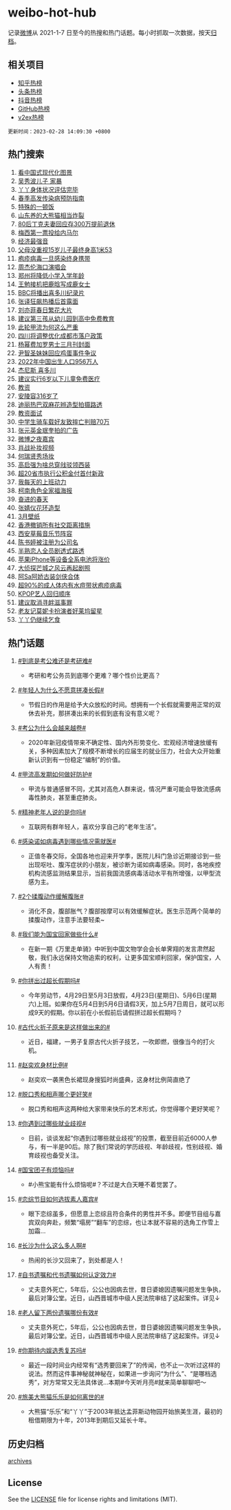 # weibo-hot-hub

记录[微博](https://www.weibo.com)从 2021-1-7 日至今的热搜和热门话题。每小时抓取一次数据，按天[归档](archives)。

## 相关项目

- [知乎热榜](https://github.com/lonnyzhang423/zhihu-hot-hub)
- [头条热榜](https://github.com/lonnyzhang423/toutiao-hot-hub)
- [抖音热榜](https://github.com/lonnyzhang423/douyin-hot-hub)
- [GitHub热榜](https://github.com/lonnyzhang423/github-hot-hub)
- [v2ex热榜](https://github.com/lonnyzhang423/v2ex-hot-hub)


`更新时间：2023-02-28 14:09:30 +0800`

## 热门搜索

1. [看中国式现代化图景](https://m.weibo.cn/search?containerid=100103type%3D1%26t%3D10%26q%3D%23%E7%9C%8B%E4%B8%AD%E5%9B%BD%E5%BC%8F%E7%8E%B0%E4%BB%A3%E5%8C%96%E5%9B%BE%E6%99%AF%23&stream_entry_id=51&isnewpage=1&extparam=seat%3D1%26cate%3D10103%26filter_type%3Drealtimehot%26stream_entry_id%3D51%26dgr%3D0%26c_type%3D51%26pos%3D0%26display_time%3D1677564569%26pre_seqid%3D16775645689900193603306&luicode=10000011&lfid=106003type%253D25%2526t%253D3%2526disable_hot%253D1%2526filter_type%253Drealtimehot)
1. [吴秀波儿子 家暴](https://m.weibo.cn/search?containerid=100103type%3D1%26t%3D10%26q%3D%E5%90%B4%E7%A7%80%E6%B3%A2%E5%84%BF%E5%AD%90+%E5%AE%B6%E6%9A%B4&stream_entry_id=31&isnewpage=1&extparam=seat%3D1%26cate%3D5001%26dgr%3D0%26stream_entry_id%3D31%26lcate%3D5001%26pos%3D0%26filter_type%3Drealtimehot%26q%3D%25E5%2590%25B4%25E7%25A7%2580%25E6%25B3%25A2%25E5%2584%25BF%25E5%25AD%2590%2520%25E5%25AE%25B6%25E6%259A%25B4%26band_rank%3D1%26flag%3D1%26c_type%3D31%26realpos%3D1%26display_time%3D1677564569%26pre_seqid%3D16775645689900193603306&luicode=10000011&lfid=106003type%253D25%2526t%253D3%2526disable_hot%253D1%2526filter_type%253Drealtimehot)
1. [丫丫身体状况评估完毕](https://m.weibo.cn/search?containerid=100103type%3D1%26t%3D10%26q%3D%23%E4%B8%AB%E4%B8%AB%E8%BA%AB%E4%BD%93%E7%8A%B6%E5%86%B5%E8%AF%84%E4%BC%B0%E5%AE%8C%E6%AF%95%23&stream_entry_id=31&isnewpage=1&extparam=seat%3D1%26cate%3D5001%26dgr%3D0%26stream_entry_id%3D31%26lcate%3D5001%26pos%3D1%26filter_type%3Drealtimehot%26q%3D%2523%25E4%25B8%25AB%25E4%25B8%25AB%25E8%25BA%25AB%25E4%25BD%2593%25E7%258A%25B6%25E5%2586%25B5%25E8%25AF%2584%25E4%25BC%25B0%25E5%25AE%258C%25E6%25AF%2595%2523%26band_rank%3D2%26flag%3D0%26c_type%3D31%26realpos%3D2%26display_time%3D1677564569%26pre_seqid%3D16775645689900193603306&luicode=10000011&lfid=106003type%253D25%2526t%253D3%2526disable_hot%253D1%2526filter_type%253Drealtimehot)
1. [春季高发传染病预防指南](https://m.weibo.cn/search?containerid=100103type%3D1%26t%3D10%26q%3D%23%E6%98%A5%E5%AD%A3%E9%AB%98%E5%8F%91%E4%BC%A0%E6%9F%93%E7%97%85%E9%A2%84%E9%98%B2%E6%8C%87%E5%8D%97%23&stream_entry_id=31&isnewpage=1&extparam=seat%3D1%26cate%3D5001%26dgr%3D0%26stream_entry_id%3D31%26lcate%3D5001%26pos%3D2%26filter_type%3Drealtimehot%26q%3D%2523%25E6%2598%25A5%25E5%25AD%25A3%25E9%25AB%2598%25E5%258F%2591%25E4%25BC%25A0%25E6%259F%2593%25E7%2597%2585%25E9%25A2%2584%25E9%2598%25B2%25E6%258C%2587%25E5%258D%2597%2523%26band_rank%3D3%26flag%3D1%26c_type%3D31%26realpos%3D3%26display_time%3D1677564569%26pre_seqid%3D16775645689900193603306&luicode=10000011&lfid=106003type%253D25%2526t%253D3%2526disable_hot%253D1%2526filter_type%253Drealtimehot)
1. [特殊的一顿饭](https://m.weibo.cn/search?containerid=100103type%3D1%26t%3D10%26q%3D%23%E7%89%B9%E6%AE%8A%E7%9A%84%E4%B8%80%E9%A1%BF%E9%A5%AD%23&stream_entry_id=31&isnewpage=1&extparam=seat%3D1%26dgr%3D0%26cate%3D5001%26topic_ad%3D6%26stream_entry_id%3D31%26lcate%3D5001%26pos%3D3%26filter_type%3Drealtimehot%26adid%3D180997%26q%3D%2523%25E7%2589%25B9%25E6%25AE%258A%25E7%259A%2584%25E4%25B8%2580%25E9%25A1%25BF%25E9%25A5%25AD%2523%26band_rank%3D4%26c_type%3D31%26display_time%3D1677564569%26pre_seqid%3D16775645689900193603306&luicode=10000011&lfid=106003type%253D25%2526t%253D3%2526disable_hot%253D1%2526filter_type%253Drealtimehot)
1. [山东养的大熊猫相当炸裂](https://m.weibo.cn/search?containerid=100103type%3D1%26t%3D10%26q%3D%23%E5%B1%B1%E4%B8%9C%E5%85%BB%E7%9A%84%E5%A4%A7%E7%86%8A%E7%8C%AB%E7%9B%B8%E5%BD%93%E7%82%B8%E8%A3%82%23&stream_entry_id=31&isnewpage=1&extparam=seat%3D1%26cate%3D5001%26dgr%3D0%26stream_entry_id%3D31%26lcate%3D5001%26pos%3D4%26filter_type%3Drealtimehot%26q%3D%2523%25E5%25B1%25B1%25E4%25B8%259C%25E5%2585%25BB%25E7%259A%2584%25E5%25A4%25A7%25E7%2586%258A%25E7%258C%25AB%25E7%259B%25B8%25E5%25BD%2593%25E7%2582%25B8%25E8%25A3%2582%2523%26band_rank%3D4%26flag%3D1%26c_type%3D31%26realpos%3D4%26display_time%3D1677564569%26pre_seqid%3D16775645689900193603306&luicode=10000011&lfid=106003type%253D25%2526t%253D3%2526disable_hot%253D1%2526filter_type%253Drealtimehot)
1. [80后丁克夫妻回应存300万提前退休](https://m.weibo.cn/search?containerid=100103type%3D1%26t%3D10%26q%3D%2380%E5%90%8E%E4%B8%81%E5%85%8B%E5%A4%AB%E5%A6%BB%E5%9B%9E%E5%BA%94%E5%AD%98300%E4%B8%87%E6%8F%90%E5%89%8D%E9%80%80%E4%BC%91%23&stream_entry_id=31&isnewpage=1&extparam=seat%3D1%26cate%3D5001%26dgr%3D0%26stream_entry_id%3D31%26lcate%3D5001%26pos%3D5%26filter_type%3Drealtimehot%26q%3D%252380%25E5%2590%258E%25E4%25B8%2581%25E5%2585%258B%25E5%25A4%25AB%25E5%25A6%25BB%25E5%259B%259E%25E5%25BA%2594%25E5%25AD%2598300%25E4%25B8%2587%25E6%258F%2590%25E5%2589%258D%25E9%2580%2580%25E4%25BC%2591%2523%26band_rank%3D5%26flag%3D0%26c_type%3D31%26realpos%3D5%26display_time%3D1677564569%26pre_seqid%3D16775645689900193603306&luicode=10000011&lfid=106003type%253D25%2526t%253D3%2526disable_hot%253D1%2526filter_type%253Drealtimehot)
1. [梅西第一票投给内马尔](https://m.weibo.cn/search?containerid=100103type%3D1%26t%3D10%26q%3D%23%E6%A2%85%E8%A5%BF%E7%AC%AC%E4%B8%80%E7%A5%A8%E6%8A%95%E7%BB%99%E5%86%85%E9%A9%AC%E5%B0%94%23&stream_entry_id=31&isnewpage=1&extparam=seat%3D1%26cate%3D5001%26dgr%3D0%26stream_entry_id%3D31%26lcate%3D5001%26pos%3D6%26filter_type%3Drealtimehot%26q%3D%2523%25E6%25A2%2585%25E8%25A5%25BF%25E7%25AC%25AC%25E4%25B8%2580%25E7%25A5%25A8%25E6%258A%2595%25E7%25BB%2599%25E5%2586%2585%25E9%25A9%25AC%25E5%25B0%2594%2523%26band_rank%3D6%26flag%3D1%26c_type%3D31%26realpos%3D6%26display_time%3D1677564569%26pre_seqid%3D16775645689900193603306&luicode=10000011&lfid=106003type%253D25%2526t%253D3%2526disable_hot%253D1%2526filter_type%253Drealtimehot)
1. [经济最强音](https://m.weibo.cn/search?containerid=100103type%3D1%26t%3D10%26q%3D%23%E7%BB%8F%E6%B5%8E%E6%9C%80%E5%BC%BA%E9%9F%B3%23&stream_entry_id=31&isnewpage=1&extparam=seat%3D1%26cate%3D5001%26dgr%3D0%26stream_entry_id%3D31%26lcate%3D5001%26pos%3D7%26filter_type%3Drealtimehot%26adid%3D181011%26q%3D%2523%25E7%25BB%258F%25E6%25B5%258E%25E6%259C%2580%25E5%25BC%25BA%25E9%259F%25B3%2523%26band_rank%3D7%26c_type%3D31%26display_time%3D1677564569%26pre_seqid%3D16775645689900193603306&luicode=10000011&lfid=106003type%253D25%2526t%253D3%2526disable_hot%253D1%2526filter_type%253Drealtimehot)
1. [父母没重视15岁儿子最终身高1米53](https://m.weibo.cn/search?containerid=100103type%3D1%26t%3D10%26q%3D%23%E7%88%B6%E6%AF%8D%E6%B2%A1%E9%87%8D%E8%A7%8615%E5%B2%81%E5%84%BF%E5%AD%90%E6%9C%80%E7%BB%88%E8%BA%AB%E9%AB%981%E7%B1%B353%23&stream_entry_id=31&isnewpage=1&extparam=seat%3D1%26cate%3D5001%26dgr%3D0%26stream_entry_id%3D31%26lcate%3D5001%26pos%3D8%26filter_type%3Drealtimehot%26q%3D%2523%25E7%2588%25B6%25E6%25AF%258D%25E6%25B2%25A1%25E9%2587%258D%25E8%25A7%258615%25E5%25B2%2581%25E5%2584%25BF%25E5%25AD%2590%25E6%259C%2580%25E7%25BB%2588%25E8%25BA%25AB%25E9%25AB%25981%25E7%25B1%25B353%2523%26band_rank%3D7%26flag%3D2%26c_type%3D31%26realpos%3D7%26display_time%3D1677564569%26pre_seqid%3D16775645689900193603306&luicode=10000011&lfid=106003type%253D25%2526t%253D3%2526disable_hot%253D1%2526filter_type%253Drealtimehot)
1. [疱疹病毒一旦感染终身携带](https://m.weibo.cn/search?containerid=100103type%3D1%26t%3D10%26q%3D%23%E7%96%B1%E7%96%B9%E7%97%85%E6%AF%92%E4%B8%80%E6%97%A6%E6%84%9F%E6%9F%93%E7%BB%88%E8%BA%AB%E6%90%BA%E5%B8%A6%23&stream_entry_id=31&isnewpage=1&extparam=seat%3D1%26cate%3D5001%26dgr%3D0%26stream_entry_id%3D31%26lcate%3D5001%26pos%3D9%26filter_type%3Drealtimehot%26q%3D%2523%25E7%2596%25B1%25E7%2596%25B9%25E7%2597%2585%25E6%25AF%2592%25E4%25B8%2580%25E6%2597%25A6%25E6%2584%259F%25E6%259F%2593%25E7%25BB%2588%25E8%25BA%25AB%25E6%2590%25BA%25E5%25B8%25A6%2523%26band_rank%3D8%26flag%3D0%26c_type%3D31%26realpos%3D8%26display_time%3D1677564569%26pre_seqid%3D16775645689900193603306&luicode=10000011&lfid=106003type%253D25%2526t%253D3%2526disable_hot%253D1%2526filter_type%253Drealtimehot)
1. [周杰伦海口演唱会](https://m.weibo.cn/search?containerid=100103type%3D1%26t%3D10%26q%3D%23%E5%91%A8%E6%9D%B0%E4%BC%A6%E6%B5%B7%E5%8F%A3%E6%BC%94%E5%94%B1%E4%BC%9A%23&stream_entry_id=31&isnewpage=1&extparam=seat%3D1%26cate%3D5001%26dgr%3D0%26stream_entry_id%3D31%26lcate%3D5001%26pos%3D10%26filter_type%3Drealtimehot%26q%3D%2523%25E5%2591%25A8%25E6%259D%25B0%25E4%25BC%25A6%25E6%25B5%25B7%25E5%258F%25A3%25E6%25BC%2594%25E5%2594%25B1%25E4%25BC%259A%2523%26band_rank%3D9%26flag%3D0%26c_type%3D31%26realpos%3D9%26display_time%3D1677564569%26pre_seqid%3D16775645689900193603306&luicode=10000011&lfid=106003type%253D25%2526t%253D3%2526disable_hot%253D1%2526filter_type%253Drealtimehot)
1. [郑州将降低小学入学年龄](https://m.weibo.cn/search?containerid=100103type%3D1%26t%3D10%26q%3D%23%E9%83%91%E5%B7%9E%E5%B0%86%E9%99%8D%E4%BD%8E%E5%B0%8F%E5%AD%A6%E5%85%A5%E5%AD%A6%E5%B9%B4%E9%BE%84%23&stream_entry_id=31&isnewpage=1&extparam=seat%3D1%26cate%3D5001%26dgr%3D0%26stream_entry_id%3D31%26lcate%3D5001%26pos%3D11%26filter_type%3Drealtimehot%26q%3D%2523%25E9%2583%2591%25E5%25B7%259E%25E5%25B0%2586%25E9%2599%258D%25E4%25BD%258E%25E5%25B0%258F%25E5%25AD%25A6%25E5%2585%25A5%25E5%25AD%25A6%25E5%25B9%25B4%25E9%25BE%2584%2523%26band_rank%3D10%26flag%3D0%26c_type%3D31%26realpos%3D10%26display_time%3D1677564569%26pre_seqid%3D16775645689900193603306&luicode=10000011&lfid=106003type%253D25%2526t%253D3%2526disable_hot%253D1%2526filter_type%253Drealtimehot)
1. [王勉接机把鹿晗写成鹿女士](https://m.weibo.cn/search?containerid=100103type%3D1%26t%3D10%26q%3D%23%E7%8E%8B%E5%8B%89%E6%8E%A5%E6%9C%BA%E6%8A%8A%E9%B9%BF%E6%99%97%E5%86%99%E6%88%90%E9%B9%BF%E5%A5%B3%E5%A3%AB%23&stream_entry_id=31&isnewpage=1&extparam=seat%3D1%26cate%3D5001%26dgr%3D0%26stream_entry_id%3D31%26lcate%3D5001%26pos%3D12%26filter_type%3Drealtimehot%26q%3D%2523%25E7%258E%258B%25E5%258B%2589%25E6%258E%25A5%25E6%259C%25BA%25E6%258A%258A%25E9%25B9%25BF%25E6%2599%2597%25E5%2586%2599%25E6%2588%2590%25E9%25B9%25BF%25E5%25A5%25B3%25E5%25A3%25AB%2523%26band_rank%3D11%26flag%3D2%26c_type%3D31%26realpos%3D11%26display_time%3D1677564569%26pre_seqid%3D16775645689900193603306&luicode=10000011&lfid=106003type%253D25%2526t%253D3%2526disable_hot%253D1%2526filter_type%253Drealtimehot)
1. [BBC将播出喜多川纪录片](https://m.weibo.cn/search?containerid=100103type%3D1%26t%3D10%26q%3D%23BBC%E5%B0%86%E6%92%AD%E5%87%BA%E5%96%9C%E5%A4%9A%E5%B7%9D%E7%BA%AA%E5%BD%95%E7%89%87%23&stream_entry_id=31&isnewpage=1&extparam=seat%3D1%26cate%3D5001%26dgr%3D0%26stream_entry_id%3D31%26lcate%3D5001%26pos%3D13%26filter_type%3Drealtimehot%26q%3D%2523BBC%25E5%25B0%2586%25E6%2592%25AD%25E5%2587%25BA%25E5%2596%259C%25E5%25A4%259A%25E5%25B7%259D%25E7%25BA%25AA%25E5%25BD%2595%25E7%2589%2587%2523%26band_rank%3D12%26flag%3D0%26c_type%3D31%26realpos%3D12%26display_time%3D1677564569%26pre_seqid%3D16775645689900193603306&luicode=10000011&lfid=106003type%253D25%2526t%253D3%2526disable_hot%253D1%2526filter_type%253Drealtimehot)
1. [张译狂飙热播后首露面](https://m.weibo.cn/search?containerid=100103type%3D1%26t%3D10%26q%3D%23%E5%BC%A0%E8%AF%91%E7%8B%82%E9%A3%99%E7%83%AD%E6%92%AD%E5%90%8E%E9%A6%96%E9%9C%B2%E9%9D%A2%23&stream_entry_id=31&isnewpage=1&extparam=seat%3D1%26cate%3D5001%26dgr%3D0%26stream_entry_id%3D31%26lcate%3D5001%26pos%3D14%26filter_type%3Drealtimehot%26q%3D%2523%25E5%25BC%25A0%25E8%25AF%2591%25E7%258B%2582%25E9%25A3%2599%25E7%2583%25AD%25E6%2592%25AD%25E5%2590%258E%25E9%25A6%2596%25E9%259C%25B2%25E9%259D%25A2%2523%26band_rank%3D13%26flag%3D2%26c_type%3D31%26realpos%3D13%26display_time%3D1677564569%26pre_seqid%3D16775645689900193603306&luicode=10000011&lfid=106003type%253D25%2526t%253D3%2526disable_hot%253D1%2526filter_type%253Drealtimehot)
1. [刘亦菲春日繁花大片](https://m.weibo.cn/search?containerid=100103type%3D1%26t%3D10%26q%3D%23%E5%88%98%E4%BA%A6%E8%8F%B2%E6%98%A5%E6%97%A5%E7%B9%81%E8%8A%B1%E5%A4%A7%E7%89%87%23&stream_entry_id=31&isnewpage=1&extparam=seat%3D1%26cate%3D5001%26dgr%3D0%26stream_entry_id%3D31%26lcate%3D5001%26pos%3D15%26filter_type%3Drealtimehot%26q%3D%2523%25E5%2588%2598%25E4%25BA%25A6%25E8%258F%25B2%25E6%2598%25A5%25E6%2597%25A5%25E7%25B9%2581%25E8%258A%25B1%25E5%25A4%25A7%25E7%2589%2587%2523%26band_rank%3D14%26flag%3D1%26c_type%3D31%26realpos%3D14%26display_time%3D1677564569%26pre_seqid%3D16775645689900193603306&luicode=10000011&lfid=106003type%253D25%2526t%253D3%2526disable_hot%253D1%2526filter_type%253Drealtimehot)
1. [建议第三孩从幼儿园到高中免费教育](https://m.weibo.cn/search?containerid=100103type%3D1%26t%3D10%26q%3D%23%E5%BB%BA%E8%AE%AE%E7%AC%AC%E4%B8%89%E5%AD%A9%E4%BB%8E%E5%B9%BC%E5%84%BF%E5%9B%AD%E5%88%B0%E9%AB%98%E4%B8%AD%E5%85%8D%E8%B4%B9%E6%95%99%E8%82%B2%23&stream_entry_id=31&isnewpage=1&extparam=seat%3D1%26cate%3D5001%26dgr%3D0%26stream_entry_id%3D31%26lcate%3D5001%26pos%3D16%26filter_type%3Drealtimehot%26q%3D%2523%25E5%25BB%25BA%25E8%25AE%25AE%25E7%25AC%25AC%25E4%25B8%2589%25E5%25AD%25A9%25E4%25BB%258E%25E5%25B9%25BC%25E5%2584%25BF%25E5%259B%25AD%25E5%2588%25B0%25E9%25AB%2598%25E4%25B8%25AD%25E5%2585%258D%25E8%25B4%25B9%25E6%2595%2599%25E8%2582%25B2%2523%26band_rank%3D15%26flag%3D0%26c_type%3D31%26realpos%3D15%26display_time%3D1677564569%26pre_seqid%3D16775645689900193603306&luicode=10000011&lfid=106003type%253D25%2526t%253D3%2526disable_hot%253D1%2526filter_type%253Drealtimehot)
1. [此轮甲流为何这么严重](https://m.weibo.cn/search?containerid=100103type%3D1%26t%3D10%26q%3D%23%E6%AD%A4%E8%BD%AE%E7%94%B2%E6%B5%81%E4%B8%BA%E4%BD%95%E8%BF%99%E4%B9%88%E4%B8%A5%E9%87%8D%23&stream_entry_id=31&isnewpage=1&extparam=seat%3D1%26cate%3D5001%26dgr%3D0%26stream_entry_id%3D31%26lcate%3D5001%26pos%3D17%26filter_type%3Drealtimehot%26q%3D%2523%25E6%25AD%25A4%25E8%25BD%25AE%25E7%2594%25B2%25E6%25B5%2581%25E4%25B8%25BA%25E4%25BD%2595%25E8%25BF%2599%25E4%25B9%2588%25E4%25B8%25A5%25E9%2587%258D%2523%26band_rank%3D16%26flag%3D0%26c_type%3D31%26realpos%3D16%26display_time%3D1677564569%26pre_seqid%3D16775645689900193603306&luicode=10000011&lfid=106003type%253D25%2526t%253D3%2526disable_hot%253D1%2526filter_type%253Drealtimehot)
1. [四川将调整优化成都市落户政策](https://m.weibo.cn/search?containerid=100103type%3D1%26t%3D10%26q%3D%23%E5%9B%9B%E5%B7%9D%E5%B0%86%E8%B0%83%E6%95%B4%E4%BC%98%E5%8C%96%E6%88%90%E9%83%BD%E5%B8%82%E8%90%BD%E6%88%B7%E6%94%BF%E7%AD%96%23&stream_entry_id=31&isnewpage=1&extparam=seat%3D1%26cate%3D5001%26dgr%3D0%26stream_entry_id%3D31%26lcate%3D5001%26pos%3D18%26filter_type%3Drealtimehot%26q%3D%2523%25E5%259B%259B%25E5%25B7%259D%25E5%25B0%2586%25E8%25B0%2583%25E6%2595%25B4%25E4%25BC%2598%25E5%258C%2596%25E6%2588%2590%25E9%2583%25BD%25E5%25B8%2582%25E8%2590%25BD%25E6%2588%25B7%25E6%2594%25BF%25E7%25AD%2596%2523%26band_rank%3D17%26flag%3D1%26c_type%3D31%26realpos%3D17%26display_time%3D1677564569%26pre_seqid%3D16775645689900193603306&luicode=10000011&lfid=106003type%253D25%2526t%253D3%2526disable_hot%253D1%2526filter_type%253Drealtimehot)
1. [杨幂费加罗男士三月刊封面](https://m.weibo.cn/search?containerid=100103type%3D1%26t%3D10%26q%3D%23%E6%9D%A8%E5%B9%82%E8%B4%B9%E5%8A%A0%E7%BD%97%E7%94%B7%E5%A3%AB%E4%B8%89%E6%9C%88%E5%88%8A%E5%B0%81%E9%9D%A2%23&stream_entry_id=31&isnewpage=1&extparam=seat%3D1%26cate%3D5001%26dgr%3D0%26stream_entry_id%3D31%26lcate%3D5001%26pos%3D19%26filter_type%3Drealtimehot%26q%3D%2523%25E6%259D%25A8%25E5%25B9%2582%25E8%25B4%25B9%25E5%258A%25A0%25E7%25BD%2597%25E7%2594%25B7%25E5%25A3%25AB%25E4%25B8%2589%25E6%259C%2588%25E5%2588%258A%25E5%25B0%2581%25E9%259D%25A2%2523%26band_rank%3D18%26flag%3D1%26c_type%3D31%26realpos%3D18%26display_time%3D1677564569%26pre_seqid%3D16775645689900193603306&luicode=10000011&lfid=106003type%253D25%2526t%253D3%2526disable_hot%253D1%2526filter_type%253Drealtimehot)
1. [尹智圣妹妹回应鸡蛋事件争议](https://m.weibo.cn/search?containerid=100103type%3D1%26t%3D10%26q%3D%23%E5%B0%B9%E6%99%BA%E5%9C%A3%E5%A6%B9%E5%A6%B9%E5%9B%9E%E5%BA%94%E9%B8%A1%E8%9B%8B%E4%BA%8B%E4%BB%B6%E4%BA%89%E8%AE%AE%23&stream_entry_id=31&isnewpage=1&extparam=seat%3D1%26cate%3D5001%26dgr%3D0%26stream_entry_id%3D31%26lcate%3D5001%26pos%3D20%26filter_type%3Drealtimehot%26q%3D%2523%25E5%25B0%25B9%25E6%2599%25BA%25E5%259C%25A3%25E5%25A6%25B9%25E5%25A6%25B9%25E5%259B%259E%25E5%25BA%2594%25E9%25B8%25A1%25E8%259B%258B%25E4%25BA%258B%25E4%25BB%25B6%25E4%25BA%2589%25E8%25AE%25AE%2523%26band_rank%3D19%26flag%3D0%26c_type%3D31%26realpos%3D19%26display_time%3D1677564569%26pre_seqid%3D16775645689900193603306&luicode=10000011&lfid=106003type%253D25%2526t%253D3%2526disable_hot%253D1%2526filter_type%253Drealtimehot)
1. [2022年中国出生人口956万人](https://m.weibo.cn/search?containerid=100103type%3D1%26t%3D10%26q%3D%232022%E5%B9%B4%E4%B8%AD%E5%9B%BD%E5%87%BA%E7%94%9F%E4%BA%BA%E5%8F%A3956%E4%B8%87%E4%BA%BA%23&stream_entry_id=31&isnewpage=1&extparam=seat%3D1%26cate%3D5001%26dgr%3D0%26stream_entry_id%3D31%26lcate%3D5001%26pos%3D21%26filter_type%3Drealtimehot%26q%3D%25232022%25E5%25B9%25B4%25E4%25B8%25AD%25E5%259B%25BD%25E5%2587%25BA%25E7%2594%259F%25E4%25BA%25BA%25E5%258F%25A3956%25E4%25B8%2587%25E4%25BA%25BA%2523%26band_rank%3D20%26flag%3D0%26c_type%3D31%26realpos%3D20%26display_time%3D1677564569%26pre_seqid%3D16775645689900193603306&luicode=10000011&lfid=106003type%253D25%2526t%253D3%2526disable_hot%253D1%2526filter_type%253Drealtimehot)
1. [杰尼斯 喜多川](https://m.weibo.cn/search?containerid=100103type%3D1%26t%3D10%26q%3D%E6%9D%B0%E5%B0%BC%E6%96%AF+%E5%96%9C%E5%A4%9A%E5%B7%9D&stream_entry_id=31&isnewpage=1&extparam=seat%3D1%26cate%3D5001%26dgr%3D0%26stream_entry_id%3D31%26lcate%3D5001%26pos%3D22%26filter_type%3Drealtimehot%26q%3D%25E6%259D%25B0%25E5%25B0%25BC%25E6%2596%25AF%2520%25E5%2596%259C%25E5%25A4%259A%25E5%25B7%259D%26band_rank%3D21%26flag%3D0%26c_type%3D31%26realpos%3D21%26display_time%3D1677564569%26pre_seqid%3D16775645689900193603306&luicode=10000011&lfid=106003type%253D25%2526t%253D3%2526disable_hot%253D1%2526filter_type%253Drealtimehot)
1. [建议实行6岁以下儿童免费医疗](https://m.weibo.cn/search?containerid=100103type%3D1%26t%3D10%26q%3D%23%E5%BB%BA%E8%AE%AE%E5%AE%9E%E8%A1%8C6%E5%B2%81%E4%BB%A5%E4%B8%8B%E5%84%BF%E7%AB%A5%E5%85%8D%E8%B4%B9%E5%8C%BB%E7%96%97%23&stream_entry_id=31&isnewpage=1&extparam=seat%3D1%26cate%3D5001%26dgr%3D0%26stream_entry_id%3D31%26lcate%3D5001%26pos%3D23%26filter_type%3Drealtimehot%26q%3D%2523%25E5%25BB%25BA%25E8%25AE%25AE%25E5%25AE%259E%25E8%25A1%258C6%25E5%25B2%2581%25E4%25BB%25A5%25E4%25B8%258B%25E5%2584%25BF%25E7%25AB%25A5%25E5%2585%258D%25E8%25B4%25B9%25E5%258C%25BB%25E7%2596%2597%2523%26band_rank%3D22%26flag%3D0%26c_type%3D31%26realpos%3D22%26display_time%3D1677564569%26pre_seqid%3D16775645689900193603306&luicode=10000011&lfid=106003type%253D25%2526t%253D3%2526disable_hot%253D1%2526filter_type%253Drealtimehot)
1. [教资](https://m.weibo.cn/search?containerid=100103type%3D1%26t%3D10%26q%3D%23%E6%95%99%E8%B5%84%23&stream_entry_id=31&isnewpage=1&extparam=seat%3D1%26cate%3D5001%26dgr%3D0%26stream_entry_id%3D31%26lcate%3D5001%26pos%3D24%26filter_type%3Drealtimehot%26q%3D%2523%25E6%2595%2599%25E8%25B5%2584%2523%26band_rank%3D23%26flag%3D0%26c_type%3D31%26realpos%3D23%26display_time%3D1677564569%26pre_seqid%3D16775645689900193603306&luicode=10000011&lfid=106003type%253D25%2526t%253D3%2526disable_hot%253D1%2526filter_type%253Drealtimehot)
1. [安陵容316岁了](https://m.weibo.cn/search?containerid=100103type%3D1%26t%3D10%26q%3D%23%E5%AE%89%E9%99%B5%E5%AE%B9316%E5%B2%81%E4%BA%86%23&stream_entry_id=31&isnewpage=1&extparam=seat%3D1%26cate%3D5001%26dgr%3D0%26stream_entry_id%3D31%26lcate%3D5001%26pos%3D25%26filter_type%3Drealtimehot%26q%3D%2523%25E5%25AE%2589%25E9%2599%25B5%25E5%25AE%25B9316%25E5%25B2%2581%25E4%25BA%2586%2523%26band_rank%3D24%26flag%3D0%26c_type%3D31%26realpos%3D24%26display_time%3D1677564569%26pre_seqid%3D16775645689900193603306&luicode=10000011&lfid=106003type%253D25%2526t%253D3%2526disable_hot%253D1%2526filter_type%253Drealtimehot)
1. [迪丽热巴双麻花辫造型拍摄路透](https://m.weibo.cn/search?containerid=100103type%3D1%26t%3D10%26q%3D%23%E8%BF%AA%E4%B8%BD%E7%83%AD%E5%B7%B4%E5%8F%8C%E9%BA%BB%E8%8A%B1%E8%BE%AB%E9%80%A0%E5%9E%8B%E6%8B%8D%E6%91%84%E8%B7%AF%E9%80%8F%23&stream_entry_id=31&isnewpage=1&extparam=seat%3D1%26cate%3D5001%26dgr%3D0%26stream_entry_id%3D31%26lcate%3D5001%26pos%3D26%26filter_type%3Drealtimehot%26q%3D%2523%25E8%25BF%25AA%25E4%25B8%25BD%25E7%2583%25AD%25E5%25B7%25B4%25E5%258F%258C%25E9%25BA%25BB%25E8%258A%25B1%25E8%25BE%25AB%25E9%2580%25A0%25E5%259E%258B%25E6%258B%258D%25E6%2591%2584%25E8%25B7%25AF%25E9%2580%258F%2523%26band_rank%3D25%26flag%3D0%26c_type%3D31%26realpos%3D25%26display_time%3D1677564569%26pre_seqid%3D16775645689900193603306&luicode=10000011&lfid=106003type%253D25%2526t%253D3%2526disable_hot%253D1%2526filter_type%253Drealtimehot)
1. [教资面试](https://m.weibo.cn/search?containerid=100103type%3D1%26t%3D10%26q%3D%E6%95%99%E8%B5%84%E9%9D%A2%E8%AF%95&stream_entry_id=31&isnewpage=1&extparam=seat%3D1%26cate%3D5001%26dgr%3D0%26stream_entry_id%3D31%26lcate%3D5001%26pos%3D27%26filter_type%3Drealtimehot%26q%3D%25E6%2595%2599%25E8%25B5%2584%25E9%259D%25A2%25E8%25AF%2595%26band_rank%3D26%26flag%3D1%26c_type%3D31%26realpos%3D26%26display_time%3D1677564569%26pre_seqid%3D16775645689900193603306&luicode=10000011&lfid=106003type%253D25%2526t%253D3%2526disable_hot%253D1%2526filter_type%253Drealtimehot)
1. [中学生骑车载好友致摔亡判赔70万](https://m.weibo.cn/search?containerid=100103type%3D1%26t%3D10%26q%3D%23%E4%B8%AD%E5%AD%A6%E7%94%9F%E9%AA%91%E8%BD%A6%E8%BD%BD%E5%A5%BD%E5%8F%8B%E8%87%B4%E6%91%94%E4%BA%A1%E5%88%A4%E8%B5%9470%E4%B8%87%23&stream_entry_id=31&isnewpage=1&extparam=seat%3D1%26cate%3D5001%26dgr%3D0%26stream_entry_id%3D31%26lcate%3D5001%26pos%3D28%26filter_type%3Drealtimehot%26q%3D%2523%25E4%25B8%25AD%25E5%25AD%25A6%25E7%2594%259F%25E9%25AA%2591%25E8%25BD%25A6%25E8%25BD%25BD%25E5%25A5%25BD%25E5%258F%258B%25E8%2587%25B4%25E6%2591%2594%25E4%25BA%25A1%25E5%2588%25A4%25E8%25B5%259470%25E4%25B8%2587%2523%26band_rank%3D27%26flag%3D0%26c_type%3D31%26realpos%3D27%26display_time%3D1677564569%26pre_seqid%3D16775645689900193603306&luicode=10000011&lfid=106003type%253D25%2526t%253D3%2526disable_hot%253D1%2526filter_type%253Drealtimehot)
1. [张元英金珉奎拍的广告](https://m.weibo.cn/search?containerid=100103type%3D1%26t%3D10%26q%3D%23%E5%BC%A0%E5%85%83%E8%8B%B1%E9%87%91%E7%8F%89%E5%A5%8E%E6%8B%8D%E7%9A%84%E5%B9%BF%E5%91%8A%23&stream_entry_id=31&isnewpage=1&extparam=seat%3D1%26cate%3D5001%26dgr%3D0%26stream_entry_id%3D31%26lcate%3D5001%26pos%3D29%26filter_type%3Drealtimehot%26q%3D%2523%25E5%25BC%25A0%25E5%2585%2583%25E8%258B%25B1%25E9%2587%2591%25E7%258F%2589%25E5%25A5%258E%25E6%258B%258D%25E7%259A%2584%25E5%25B9%25BF%25E5%2591%258A%2523%26band_rank%3D28%26flag%3D0%26c_type%3D31%26realpos%3D28%26display_time%3D1677564569%26pre_seqid%3D16775645689900193603306&luicode=10000011&lfid=106003type%253D25%2526t%253D3%2526disable_hot%253D1%2526filter_type%253Drealtimehot)
1. [微博之夜嘉宾](https://m.weibo.cn/search?containerid=100103type%3D1%26t%3D10%26q%3D%23%E5%BE%AE%E5%8D%9A%E4%B9%8B%E5%A4%9C%E5%98%89%E5%AE%BE%23&stream_entry_id=31&isnewpage=1&extparam=seat%3D1%26cate%3D5001%26dgr%3D0%26stream_entry_id%3D31%26lcate%3D5001%26pos%3D30%26filter_type%3Drealtimehot%26q%3D%2523%25E5%25BE%25AE%25E5%258D%259A%25E4%25B9%258B%25E5%25A4%259C%25E5%2598%2589%25E5%25AE%25BE%2523%26band_rank%3D29%26flag%3D0%26c_type%3D31%26realpos%3D29%26display_time%3D1677564569%26pre_seqid%3D16775645689900193603306&luicode=10000011&lfid=106003type%253D25%2526t%253D3%2526disable_hot%253D1%2526filter_type%253Drealtimehot)
1. [肖战补妆视频](https://m.weibo.cn/search?containerid=100103type%3D1%26t%3D10%26q%3D%23%E8%82%96%E6%88%98%E8%A1%A5%E5%A6%86%E8%A7%86%E9%A2%91%23&stream_entry_id=31&isnewpage=1&extparam=seat%3D1%26cate%3D5001%26dgr%3D0%26stream_entry_id%3D31%26lcate%3D5001%26pos%3D31%26filter_type%3Drealtimehot%26q%3D%2523%25E8%2582%2596%25E6%2588%2598%25E8%25A1%25A5%25E5%25A6%2586%25E8%25A7%2586%25E9%25A2%2591%2523%26band_rank%3D30%26flag%3D0%26c_type%3D31%26realpos%3D30%26display_time%3D1677564569%26pre_seqid%3D16775645689900193603306&luicode=10000011&lfid=106003type%253D25%2526t%253D3%2526disable_hot%253D1%2526filter_type%253Drealtimehot)
1. [何瑞贤秀场妆](https://m.weibo.cn/search?containerid=100103type%3D1%26t%3D10%26q%3D%E4%BD%95%E7%91%9E%E8%B4%A4%E7%A7%80%E5%9C%BA%E5%A6%86&stream_entry_id=31&isnewpage=1&extparam=seat%3D1%26cate%3D5001%26dgr%3D0%26stream_entry_id%3D31%26lcate%3D5001%26pos%3D32%26filter_type%3Drealtimehot%26q%3D%25E4%25BD%2595%25E7%2591%259E%25E8%25B4%25A4%25E7%25A7%2580%25E5%259C%25BA%25E5%25A6%2586%26band_rank%3D31%26flag%3D1%26c_type%3D31%26realpos%3D31%26display_time%3D1677564569%26pre_seqid%3D16775645689900193603306&luicode=10000011&lfid=106003type%253D25%2526t%253D3%2526disable_hot%253D1%2526filter_type%253Drealtimehot)
1. [高启强为啥总穿戗驳领西装](https://m.weibo.cn/search?containerid=100103type%3D1%26t%3D10%26q%3D%23%E9%AB%98%E5%90%AF%E5%BC%BA%E4%B8%BA%E5%95%A5%E6%80%BB%E7%A9%BF%E6%88%97%E9%A9%B3%E9%A2%86%E8%A5%BF%E8%A3%85%23&stream_entry_id=31&isnewpage=1&extparam=seat%3D1%26cate%3D5001%26dgr%3D0%26stream_entry_id%3D31%26lcate%3D5001%26pos%3D33%26filter_type%3Drealtimehot%26q%3D%2523%25E9%25AB%2598%25E5%2590%25AF%25E5%25BC%25BA%25E4%25B8%25BA%25E5%2595%25A5%25E6%2580%25BB%25E7%25A9%25BF%25E6%2588%2597%25E9%25A9%25B3%25E9%25A2%2586%25E8%25A5%25BF%25E8%25A3%2585%2523%26band_rank%3D32%26flag%3D0%26c_type%3D31%26realpos%3D32%26display_time%3D1677564569%26pre_seqid%3D16775645689900193603306&luicode=10000011&lfid=106003type%253D25%2526t%253D3%2526disable_hot%253D1%2526filter_type%253Drealtimehot)
1. [超20省市执行公积金付首付新政](https://m.weibo.cn/search?containerid=100103type%3D1%26t%3D10%26q%3D%23%E8%B6%8520%E7%9C%81%E5%B8%82%E6%89%A7%E8%A1%8C%E5%85%AC%E7%A7%AF%E9%87%91%E4%BB%98%E9%A6%96%E4%BB%98%E6%96%B0%E6%94%BF%23&stream_entry_id=31&isnewpage=1&extparam=seat%3D1%26cate%3D5001%26dgr%3D0%26stream_entry_id%3D31%26lcate%3D5001%26pos%3D34%26filter_type%3Drealtimehot%26q%3D%2523%25E8%25B6%258520%25E7%259C%2581%25E5%25B8%2582%25E6%2589%25A7%25E8%25A1%258C%25E5%2585%25AC%25E7%25A7%25AF%25E9%2587%2591%25E4%25BB%2598%25E9%25A6%2596%25E4%25BB%2598%25E6%2596%25B0%25E6%2594%25BF%2523%26band_rank%3D33%26flag%3D0%26c_type%3D31%26realpos%3D33%26display_time%3D1677564569%26pre_seqid%3D16775645689900193603306&luicode=10000011&lfid=106003type%253D25%2526t%253D3%2526disable_hot%253D1%2526filter_type%253Drealtimehot)
1. [我每天的上班动力](https://m.weibo.cn/search?containerid=100103type%3D1%26t%3D10%26q%3D%23%E6%88%91%E6%AF%8F%E5%A4%A9%E7%9A%84%E4%B8%8A%E7%8F%AD%E5%8A%A8%E5%8A%9B%23&stream_entry_id=31&isnewpage=1&extparam=seat%3D1%26cate%3D5001%26dgr%3D0%26stream_entry_id%3D31%26lcate%3D5001%26pos%3D35%26filter_type%3Drealtimehot%26q%3D%2523%25E6%2588%2591%25E6%25AF%258F%25E5%25A4%25A9%25E7%259A%2584%25E4%25B8%258A%25E7%258F%25AD%25E5%258A%25A8%25E5%258A%259B%2523%26band_rank%3D34%26flag%3D1%26c_type%3D31%26realpos%3D34%26display_time%3D1677564569%26pre_seqid%3D16775645689900193603306&luicode=10000011&lfid=106003type%253D25%2526t%253D3%2526disable_hot%253D1%2526filter_type%253Drealtimehot)
1. [柯南角色全家福海报](https://m.weibo.cn/search?containerid=100103type%3D1%26t%3D10%26q%3D%23%E6%9F%AF%E5%8D%97%E8%A7%92%E8%89%B2%E5%85%A8%E5%AE%B6%E7%A6%8F%E6%B5%B7%E6%8A%A5%23&stream_entry_id=31&isnewpage=1&extparam=seat%3D1%26cate%3D5001%26dgr%3D0%26stream_entry_id%3D31%26lcate%3D5001%26pos%3D36%26filter_type%3Drealtimehot%26q%3D%2523%25E6%259F%25AF%25E5%258D%2597%25E8%25A7%2592%25E8%2589%25B2%25E5%2585%25A8%25E5%25AE%25B6%25E7%25A6%258F%25E6%25B5%25B7%25E6%258A%25A5%2523%26band_rank%3D35%26flag%3D1%26c_type%3D31%26realpos%3D35%26display_time%3D1677564569%26pre_seqid%3D16775645689900193603306&luicode=10000011&lfid=106003type%253D25%2526t%253D3%2526disable_hot%253D1%2526filter_type%253Drealtimehot)
1. [奋进的春天](https://m.weibo.cn/search?containerid=100103type%3D1%26t%3D10%26q%3D%23%E5%A5%8B%E8%BF%9B%E7%9A%84%E6%98%A5%E5%A4%A9%23&stream_entry_id=31&isnewpage=1&extparam=seat%3D1%26cate%3D5001%26dgr%3D0%26stream_entry_id%3D31%26lcate%3D5001%26pos%3D37%26filter_type%3Drealtimehot%26q%3D%2523%25E5%25A5%258B%25E8%25BF%259B%25E7%259A%2584%25E6%2598%25A5%25E5%25A4%25A9%2523%26band_rank%3D36%26flag%3D0%26c_type%3D31%26realpos%3D36%26display_time%3D1677564569%26pre_seqid%3D16775645689900193603306&luicode=10000011&lfid=106003type%253D25%2526t%253D3%2526disable_hot%253D1%2526filter_type%253Drealtimehot)
1. [张婧仪花环造型](https://m.weibo.cn/search?containerid=100103type%3D1%26t%3D10%26q%3D%23%E5%BC%A0%E5%A9%A7%E4%BB%AA%E8%8A%B1%E7%8E%AF%E9%80%A0%E5%9E%8B%23&stream_entry_id=31&isnewpage=1&extparam=seat%3D1%26cate%3D5001%26dgr%3D0%26stream_entry_id%3D31%26lcate%3D5001%26pos%3D38%26filter_type%3Drealtimehot%26q%3D%2523%25E5%25BC%25A0%25E5%25A9%25A7%25E4%25BB%25AA%25E8%258A%25B1%25E7%258E%25AF%25E9%2580%25A0%25E5%259E%258B%2523%26band_rank%3D37%26flag%3D1%26c_type%3D31%26realpos%3D37%26display_time%3D1677564569%26pre_seqid%3D16775645689900193603306&luicode=10000011&lfid=106003type%253D25%2526t%253D3%2526disable_hot%253D1%2526filter_type%253Drealtimehot)
1. [3月壁纸](https://m.weibo.cn/search?containerid=100103type%3D1%26t%3D10%26q%3D%233%E6%9C%88%E5%A3%81%E7%BA%B8%23&stream_entry_id=31&isnewpage=1&extparam=seat%3D1%26cate%3D5001%26dgr%3D0%26stream_entry_id%3D31%26lcate%3D5001%26pos%3D39%26filter_type%3Drealtimehot%26q%3D%25233%25E6%259C%2588%25E5%25A3%2581%25E7%25BA%25B8%2523%26band_rank%3D38%26flag%3D0%26c_type%3D31%26realpos%3D38%26display_time%3D1677564569%26pre_seqid%3D16775645689900193603306&luicode=10000011&lfid=106003type%253D25%2526t%253D3%2526disable_hot%253D1%2526filter_type%253Drealtimehot)
1. [香港撤销所有社交距离措施](https://m.weibo.cn/search?containerid=100103type%3D1%26t%3D10%26q%3D%23%E9%A6%99%E6%B8%AF%E6%92%A4%E9%94%80%E6%89%80%E6%9C%89%E7%A4%BE%E4%BA%A4%E8%B7%9D%E7%A6%BB%E6%8E%AA%E6%96%BD%23&stream_entry_id=31&isnewpage=1&extparam=seat%3D1%26cate%3D5001%26dgr%3D0%26stream_entry_id%3D31%26lcate%3D5001%26pos%3D40%26filter_type%3Drealtimehot%26q%3D%2523%25E9%25A6%2599%25E6%25B8%25AF%25E6%2592%25A4%25E9%2594%2580%25E6%2589%2580%25E6%259C%2589%25E7%25A4%25BE%25E4%25BA%25A4%25E8%25B7%259D%25E7%25A6%25BB%25E6%258E%25AA%25E6%2596%25BD%2523%26band_rank%3D39%26flag%3D0%26c_type%3D31%26realpos%3D39%26display_time%3D1677564569%26pre_seqid%3D16775645689900193603306&luicode=10000011&lfid=106003type%253D25%2526t%253D3%2526disable_hot%253D1%2526filter_type%253Drealtimehot)
1. [西安草莓音乐节阵容](https://m.weibo.cn/search?containerid=100103type%3D1%26t%3D10%26q%3D%23%E8%A5%BF%E5%AE%89%E8%8D%89%E8%8E%93%E9%9F%B3%E4%B9%90%E8%8A%82%E9%98%B5%E5%AE%B9%23&stream_entry_id=31&isnewpage=1&extparam=seat%3D1%26cate%3D5001%26dgr%3D0%26stream_entry_id%3D31%26lcate%3D5001%26pos%3D41%26filter_type%3Drealtimehot%26q%3D%2523%25E8%25A5%25BF%25E5%25AE%2589%25E8%258D%2589%25E8%258E%2593%25E9%259F%25B3%25E4%25B9%2590%25E8%258A%2582%25E9%2598%25B5%25E5%25AE%25B9%2523%26band_rank%3D40%26flag%3D0%26c_type%3D31%26realpos%3D40%26display_time%3D1677564569%26pre_seqid%3D16775645689900193603306&luicode=10000011&lfid=106003type%253D25%2526t%253D3%2526disable_hot%253D1%2526filter_type%253Drealtimehot)
1. [陈书婷被注册为公司名](https://m.weibo.cn/search?containerid=100103type%3D1%26t%3D10%26q%3D%23%E9%99%88%E4%B9%A6%E5%A9%B7%E8%A2%AB%E6%B3%A8%E5%86%8C%E4%B8%BA%E5%85%AC%E5%8F%B8%E5%90%8D%23&stream_entry_id=31&isnewpage=1&extparam=seat%3D1%26cate%3D5001%26dgr%3D0%26stream_entry_id%3D31%26lcate%3D5001%26pos%3D42%26filter_type%3Drealtimehot%26q%3D%2523%25E9%2599%2588%25E4%25B9%25A6%25E5%25A9%25B7%25E8%25A2%25AB%25E6%25B3%25A8%25E5%2586%258C%25E4%25B8%25BA%25E5%2585%25AC%25E5%258F%25B8%25E5%2590%258D%2523%26band_rank%3D41%26flag%3D0%26c_type%3D31%26realpos%3D41%26display_time%3D1677564569%26pre_seqid%3D16775645689900193603306&luicode=10000011&lfid=106003type%253D25%2526t%253D3%2526disable_hot%253D1%2526filter_type%253Drealtimehot)
1. [半熟恋人全员剧透式路透](https://m.weibo.cn/search?containerid=100103type%3D1%26t%3D10%26q%3D%23%E5%8D%8A%E7%86%9F%E6%81%8B%E4%BA%BA%E5%85%A8%E5%91%98%E5%89%A7%E9%80%8F%E5%BC%8F%E8%B7%AF%E9%80%8F%23&stream_entry_id=31&isnewpage=1&extparam=seat%3D1%26cate%3D5001%26dgr%3D0%26stream_entry_id%3D31%26lcate%3D5001%26pos%3D43%26filter_type%3Drealtimehot%26q%3D%2523%25E5%258D%258A%25E7%2586%259F%25E6%2581%258B%25E4%25BA%25BA%25E5%2585%25A8%25E5%2591%2598%25E5%2589%25A7%25E9%2580%258F%25E5%25BC%258F%25E8%25B7%25AF%25E9%2580%258F%2523%26band_rank%3D42%26flag%3D1%26c_type%3D31%26realpos%3D42%26display_time%3D1677564569%26pre_seqid%3D16775645689900193603306&luicode=10000011&lfid=106003type%253D25%2526t%253D3%2526disable_hot%253D1%2526filter_type%253Drealtimehot)
1. [苹果iPhone等设备全系电池将涨价](https://m.weibo.cn/search?containerid=100103type%3D1%26t%3D10%26q%3D%23%E8%8B%B9%E6%9E%9CiPhone%E7%AD%89%E8%AE%BE%E5%A4%87%E5%85%A8%E7%B3%BB%E7%94%B5%E6%B1%A0%E5%B0%86%E6%B6%A8%E4%BB%B7%23&stream_entry_id=31&isnewpage=1&extparam=seat%3D1%26cate%3D5001%26dgr%3D0%26stream_entry_id%3D31%26lcate%3D5001%26pos%3D44%26filter_type%3Drealtimehot%26q%3D%2523%25E8%258B%25B9%25E6%259E%259CiPhone%25E7%25AD%2589%25E8%25AE%25BE%25E5%25A4%2587%25E5%2585%25A8%25E7%25B3%25BB%25E7%2594%25B5%25E6%25B1%25A0%25E5%25B0%2586%25E6%25B6%25A8%25E4%25BB%25B7%2523%26band_rank%3D43%26flag%3D0%26c_type%3D31%26realpos%3D43%26display_time%3D1677564569%26pre_seqid%3D16775645689900193603306&luicode=10000011&lfid=106003type%253D25%2526t%253D3%2526disable_hot%253D1%2526filter_type%253Drealtimehot)
1. [大侦探芒城之风云再起剧照](https://m.weibo.cn/search?containerid=100103type%3D1%26t%3D10%26q%3D%23%E5%A4%A7%E4%BE%A6%E6%8E%A2%E8%8A%92%E5%9F%8E%E4%B9%8B%E9%A3%8E%E4%BA%91%E5%86%8D%E8%B5%B7%E5%89%A7%E7%85%A7%23&stream_entry_id=31&isnewpage=1&extparam=seat%3D1%26cate%3D5001%26dgr%3D0%26stream_entry_id%3D31%26lcate%3D5001%26pos%3D45%26filter_type%3Drealtimehot%26q%3D%2523%25E5%25A4%25A7%25E4%25BE%25A6%25E6%258E%25A2%25E8%258A%2592%25E5%259F%258E%25E4%25B9%258B%25E9%25A3%258E%25E4%25BA%2591%25E5%2586%258D%25E8%25B5%25B7%25E5%2589%25A7%25E7%2585%25A7%2523%26band_rank%3D44%26flag%3D0%26c_type%3D31%26realpos%3D44%26display_time%3D1677564569%26pre_seqid%3D16775645689900193603306&luicode=10000011&lfid=106003type%253D25%2526t%253D3%2526disable_hot%253D1%2526filter_type%253Drealtimehot)
1. [阿Sa阿娇古装剑侠合体](https://m.weibo.cn/search?containerid=100103type%3D1%26t%3D10%26q%3D%23%E9%98%BFSa%E9%98%BF%E5%A8%87%E5%8F%A4%E8%A3%85%E5%89%91%E4%BE%A0%E5%90%88%E4%BD%93%23&stream_entry_id=31&isnewpage=1&extparam=seat%3D1%26cate%3D5001%26dgr%3D0%26stream_entry_id%3D31%26lcate%3D5001%26pos%3D46%26filter_type%3Drealtimehot%26q%3D%2523%25E9%2598%25BFSa%25E9%2598%25BF%25E5%25A8%2587%25E5%258F%25A4%25E8%25A3%2585%25E5%2589%2591%25E4%25BE%25A0%25E5%2590%2588%25E4%25BD%2593%2523%26band_rank%3D45%26flag%3D0%26c_type%3D31%26realpos%3D45%26display_time%3D1677564569%26pre_seqid%3D16775645689900193603306&luicode=10000011&lfid=106003type%253D25%2526t%253D3%2526disable_hot%253D1%2526filter_type%253Drealtimehot)
1. [超90%的成人体内有水痘带状疱疹病毒](https://m.weibo.cn/search?containerid=100103type%3D1%26t%3D10%26q%3D%23%E8%B6%8590%25%E7%9A%84%E6%88%90%E4%BA%BA%E4%BD%93%E5%86%85%E6%9C%89%E6%B0%B4%E7%97%98%E5%B8%A6%E7%8A%B6%E7%96%B1%E7%96%B9%E7%97%85%E6%AF%92%23&stream_entry_id=31&isnewpage=1&extparam=seat%3D1%26cate%3D5001%26dgr%3D0%26stream_entry_id%3D31%26lcate%3D5001%26pos%3D47%26filter_type%3Drealtimehot%26q%3D%2523%25E8%25B6%258590%2525%25E7%259A%2584%25E6%2588%2590%25E4%25BA%25BA%25E4%25BD%2593%25E5%2586%2585%25E6%259C%2589%25E6%25B0%25B4%25E7%2597%2598%25E5%25B8%25A6%25E7%258A%25B6%25E7%2596%25B1%25E7%2596%25B9%25E7%2597%2585%25E6%25AF%2592%2523%26band_rank%3D46%26flag%3D0%26c_type%3D31%26realpos%3D46%26display_time%3D1677564569%26pre_seqid%3D16775645689900193603306&luicode=10000011&lfid=106003type%253D25%2526t%253D3%2526disable_hot%253D1%2526filter_type%253Drealtimehot)
1. [KPOP艺人回归顺序](https://m.weibo.cn/search?containerid=100103type%3D1%26t%3D10%26q%3D%23KPOP%E8%89%BA%E4%BA%BA%E5%9B%9E%E5%BD%92%E9%A1%BA%E5%BA%8F%23&stream_entry_id=31&isnewpage=1&extparam=seat%3D1%26cate%3D5001%26dgr%3D0%26stream_entry_id%3D31%26lcate%3D5001%26pos%3D48%26filter_type%3Drealtimehot%26q%3D%2523KPOP%25E8%2589%25BA%25E4%25BA%25BA%25E5%259B%259E%25E5%25BD%2592%25E9%25A1%25BA%25E5%25BA%258F%2523%26band_rank%3D47%26flag%3D0%26c_type%3D31%26realpos%3D47%26display_time%3D1677564569%26pre_seqid%3D16775645689900193603306&luicode=10000011&lfid=106003type%253D25%2526t%253D3%2526disable_hot%253D1%2526filter_type%253Drealtimehot)
1. [建议取消寻衅滋事罪](https://m.weibo.cn/search?containerid=100103type%3D1%26t%3D10%26q%3D%23%E5%BB%BA%E8%AE%AE%E5%8F%96%E6%B6%88%E5%AF%BB%E8%A1%85%E6%BB%8B%E4%BA%8B%E7%BD%AA%23&stream_entry_id=31&isnewpage=1&extparam=seat%3D1%26cate%3D5001%26dgr%3D0%26stream_entry_id%3D31%26lcate%3D5001%26pos%3D49%26filter_type%3Drealtimehot%26q%3D%2523%25E5%25BB%25BA%25E8%25AE%25AE%25E5%258F%2596%25E6%25B6%2588%25E5%25AF%25BB%25E8%25A1%2585%25E6%25BB%258B%25E4%25BA%258B%25E7%25BD%25AA%2523%26band_rank%3D48%26flag%3D0%26c_type%3D31%26realpos%3D48%26display_time%3D1677564569%26pre_seqid%3D16775645689900193603306&luicode=10000011&lfid=106003type%253D25%2526t%253D3%2526disable_hot%253D1%2526filter_type%253Drealtimehot)
1. [老友记莫妮卡扮演者好莱坞留星](https://m.weibo.cn/search?containerid=100103type%3D1%26t%3D10%26q%3D%23%E8%80%81%E5%8F%8B%E8%AE%B0%E8%8E%AB%E5%A6%AE%E5%8D%A1%E6%89%AE%E6%BC%94%E8%80%85%E5%A5%BD%E8%8E%B1%E5%9D%9E%E7%95%99%E6%98%9F%23&stream_entry_id=31&isnewpage=1&extparam=seat%3D1%26cate%3D5001%26dgr%3D0%26stream_entry_id%3D31%26lcate%3D5001%26pos%3D50%26filter_type%3Drealtimehot%26q%3D%2523%25E8%2580%2581%25E5%258F%258B%25E8%25AE%25B0%25E8%258E%25AB%25E5%25A6%25AE%25E5%258D%25A1%25E6%2589%25AE%25E6%25BC%2594%25E8%2580%2585%25E5%25A5%25BD%25E8%258E%25B1%25E5%259D%259E%25E7%2595%2599%25E6%2598%259F%2523%26band_rank%3D49%26flag%3D0%26c_type%3D31%26realpos%3D49%26display_time%3D1677564569%26pre_seqid%3D16775645689900193603306&luicode=10000011&lfid=106003type%253D25%2526t%253D3%2526disable_hot%253D1%2526filter_type%253Drealtimehot)
1. [丫丫仍继续乞食](https://m.weibo.cn/search?containerid=100103type%3D1%26t%3D10%26q%3D%23%E4%B8%AB%E4%B8%AB%E4%BB%8D%E7%BB%A7%E7%BB%AD%E4%B9%9E%E9%A3%9F%23&stream_entry_id=31&isnewpage=1&extparam=seat%3D1%26cate%3D5001%26dgr%3D0%26stream_entry_id%3D31%26lcate%3D5001%26pos%3D51%26filter_type%3Drealtimehot%26q%3D%2523%25E4%25B8%25AB%25E4%25B8%25AB%25E4%25BB%258D%25E7%25BB%25A7%25E7%25BB%25AD%25E4%25B9%259E%25E9%25A3%259F%2523%26band_rank%3D50%26flag%3D0%26c_type%3D31%26realpos%3D50%26display_time%3D1677564569%26pre_seqid%3D16775645689900193603306&luicode=10000011&lfid=106003type%253D25%2526t%253D3%2526disable_hot%253D1%2526filter_type%253Drealtimehot)

## 热门话题

1. [#到底是考公难还是考研难#](https://m.weibo.cn/search?containerid=231522type%3D1%26t%3D10%26q%3D%23%E5%88%B0%E5%BA%95%E6%98%AF%E8%80%83%E5%85%AC%E9%9A%BE%E8%BF%98%E6%98%AF%E8%80%83%E7%A0%94%E9%9A%BE%23&stream_entry_id=128&isnewpage=1&extparam=seat%3D1%26cate%3D5004%26dgr%3D0%26c_type%3D128%26lcate%3D5004%26unitid%3D1677380796663%26pos%3D1-0-0%26display_time%3D1677564570%26pre_seqid%3D16775645707590250562164&luicode=10000011&lfid=231648_-_4)
    - 考研和考公务员到底哪个更难？哪个性价比更高？

1. [#年轻人为什么不愿意拼凑长假#](https://m.weibo.cn/search?containerid=231522type%3D1%26t%3D10%26q%3D%23%E5%B9%B4%E8%BD%BB%E4%BA%BA%E4%B8%BA%E4%BB%80%E4%B9%88%E4%B8%8D%E6%84%BF%E6%84%8F%E6%8B%BC%E5%87%91%E9%95%BF%E5%81%87%23&stream_entry_id=128&isnewpage=1&extparam=seat%3D1%26cate%3D5004%26dgr%3D0%26c_type%3D128%26lcate%3D5004%26unitid%3D1677465391512%26pos%3D1-0-1%26display_time%3D1677564570%26pre_seqid%3D16775645707590250562164&luicode=10000011&lfid=231648_-_4)
    - 节假日的作用是给予大众放松的时间。想拥有一个长假就需要用正常的双休去补充，那拼凑出来的长假到底有没有意义呢？

1. [#考公为什么会越来越卷#](https://m.weibo.cn/search?containerid=231522type%3D1%26t%3D10%26q%3D%23%E8%80%83%E5%85%AC%E4%B8%BA%E4%BB%80%E4%B9%88%E4%BC%9A%E8%B6%8A%E6%9D%A5%E8%B6%8A%E5%8D%B7%23&stream_entry_id=128&isnewpage=1&extparam=seat%3D1%26cate%3D5004%26dgr%3D0%26c_type%3D128%26lcate%3D5004%26unitid%3D1677308832266%26pos%3D1-0-2%26display_time%3D1677564570%26pre_seqid%3D16775645707590250562164&luicode=10000011&lfid=231648_-_4)
    - 2020年新冠疫情带来不确定性、国内外形势变化、宏观经济增速放缓有关，多种因素加大了规模不断增长的应届生的就业压力，社会大众开始重新认识到有一份稳定“编制”的价值。

1. [#甲流高发期如何做好防护#](https://m.weibo.cn/search?containerid=231522type%3D1%26t%3D10%26q%3D%23%E7%94%B2%E6%B5%81%E9%AB%98%E5%8F%91%E6%9C%9F%E5%A6%82%E4%BD%95%E5%81%9A%E5%A5%BD%E9%98%B2%E6%8A%A4%23&stream_entry_id=128&isnewpage=1&extparam=seat%3D1%26cate%3D5004%26dgr%3D0%26c_type%3D128%26lcate%3D5004%26unitid%3D1677334647938%26pos%3D1-0-3%26display_time%3D1677564570%26pre_seqid%3D16775645707590250562164&luicode=10000011&lfid=231648_-_4)
    - 甲流与普通感冒不同，尤其对高危人群来说，情况严重可能会导致流感病毒性肺炎，甚至重症肺炎。

1. [#精神老年人说的是你吗#](https://m.weibo.cn/search?containerid=231522type%3D1%26t%3D10%26q%3D%23%E7%B2%BE%E7%A5%9E%E8%80%81%E5%B9%B4%E4%BA%BA%E8%AF%B4%E7%9A%84%E6%98%AF%E4%BD%A0%E5%90%97%23&stream_entry_id=128&isnewpage=1&extparam=seat%3D1%26cate%3D5004%26dgr%3D0%26c_type%3D128%26lcate%3D5004%26unitid%3D1677414078378%26pos%3D1-0-4%26display_time%3D1677564570%26pre_seqid%3D16775645707590250562164&luicode=10000011&lfid=231648_-_4)
    - 互联网有群年轻人，喜欢分享自己的“老年生活”。

1. [#感染诺如病毒遇到哪些情况需就医#](https://m.weibo.cn/search?containerid=231522type%3D1%26t%3D10%26q%3D%23%E6%84%9F%E6%9F%93%E8%AF%BA%E5%A6%82%E7%97%85%E6%AF%92%E9%81%87%E5%88%B0%E5%93%AA%E4%BA%9B%E6%83%85%E5%86%B5%E9%9C%80%E5%B0%B1%E5%8C%BB%23&stream_entry_id=128&isnewpage=1&extparam=seat%3D1%26cate%3D5004%26dgr%3D0%26c_type%3D128%26lcate%3D5004%26unitid%3D1677374807431%26pos%3D1-0-5%26display_time%3D1677564570%26pre_seqid%3D16775645707590250562164&luicode=10000011&lfid=231648_-_4)
    - 正值冬春交际，全国各地也迎来开学季，医院儿科门急诊近期接诊到一些出现呕吐、腹泻症状的小朋友，被诊断为诺如病毒感染。同时，各地疾控机构流感监测结果显示，当前我国流感病毒活动水平有所增强，以甲型流感为主。

1. [#2个揉腹动作缓解腹胀#](https://m.weibo.cn/search?containerid=231522type%3D1%26t%3D10%26q%3D%232%E4%B8%AA%E6%8F%89%E8%85%B9%E5%8A%A8%E4%BD%9C%E7%BC%93%E8%A7%A3%E8%85%B9%E8%83%80%23&stream_entry_id=128&isnewpage=1&extparam=seat%3D1%26cate%3D5004%26dgr%3D0%26c_type%3D128%26lcate%3D5004%26unitid%3D1677320229045%26pos%3D1-0-6%26display_time%3D1677564570%26pre_seqid%3D16775645707590250562164&luicode=10000011&lfid=231648_-_4)
    - 消化不良，腹部胀气？腹部按摩可以有效缓解症状。医生示范两个简单的揉腹动作，注意手法要轻柔~

1. [#我们能为国宝回家做些什么#](https://m.weibo.cn/search?containerid=231522type%3D1%26t%3D10%26q%3D%23%E6%88%91%E4%BB%AC%E8%83%BD%E4%B8%BA%E5%9B%BD%E5%AE%9D%E5%9B%9E%E5%AE%B6%E5%81%9A%E4%BA%9B%E4%BB%80%E4%B9%88%23&stream_entry_id=128&isnewpage=1&extparam=seat%3D1%26cate%3D5004%26dgr%3D0%26c_type%3D128%26lcate%3D5004%26unitid%3D1677412283102%26pos%3D1-0-7%26display_time%3D1677564570%26pre_seqid%3D16775645707590250562164&luicode=10000011&lfid=231648_-_4)
    - 在新一期《万里走单骑》中听到中国文物学会会长单霁翔的发言肃然起敬，我们永远保持文物追索的权利，让更多国宝顺利回家，保护国宝，人人有责！

1. [#你拼出过超长假期吗#](https://m.weibo.cn/search?containerid=231522type%3D1%26t%3D10%26q%3D%23%E4%BD%A0%E6%8B%BC%E5%87%BA%E8%BF%87%E8%B6%85%E9%95%BF%E5%81%87%E6%9C%9F%E5%90%97%23&stream_entry_id=128&isnewpage=1&extparam=seat%3D1%26cate%3D5004%26dgr%3D0%26c_type%3D128%26lcate%3D5004%26unitid%3D1677463583982%26pos%3D1-0-8%26display_time%3D1677564570%26pre_seqid%3D16775645707590250562164&luicode=10000011&lfid=231648_-_4)
    - 今年劳动节，4月29日至5月3日放假，4月23日(星期日)、5月6日(星期六)上班。如果你在5月4日到5月6日请假3天，加上5月7日周日，就可以形成9天的假期。你以前在小长假前后请假拼过超长假期吗？ ​​​

1. [#古代火折子原来是这样做出来的#](https://m.weibo.cn/search?containerid=231522type%3D1%26t%3D10%26q%3D%23%E5%8F%A4%E4%BB%A3%E7%81%AB%E6%8A%98%E5%AD%90%E5%8E%9F%E6%9D%A5%E6%98%AF%E8%BF%99%E6%A0%B7%E5%81%9A%E5%87%BA%E6%9D%A5%E7%9A%84%23&stream_entry_id=128&isnewpage=1&extparam=seat%3D1%26cate%3D5004%26dgr%3D0%26c_type%3D128%26lcate%3D5004%26unitid%3D1677383804641%26pos%3D1-0-9%26display_time%3D1677564570%26pre_seqid%3D16775645707590250562164&luicode=10000011&lfid=231648_-_4)
    - 近日，福建，一男子复原古代火折子技艺，一吹即燃，很像当今的打火机。

1. [#赵奕欢身材比例#](https://m.weibo.cn/search?containerid=231522type%3D1%26t%3D10%26q%3D%23%E8%B5%B5%E5%A5%95%E6%AC%A2%E8%BA%AB%E6%9D%90%E6%AF%94%E4%BE%8B%23&stream_entry_id=128&isnewpage=1&extparam=seat%3D1%26cate%3D5004%26dgr%3D0%26c_type%3D128%26lcate%3D5004%26unitid%3D1677330749535%26pos%3D1-0-10%26display_time%3D1677564570%26pre_seqid%3D16775645707590250562164&luicode=10000011&lfid=231648_-_4)
    - 赵奕欢一袭黑色长裙现身搜狐时尚盛典，这身材比例简直绝了

1. [#脱口秀和相声哪个更好笑#](https://m.weibo.cn/search?containerid=231522type%3D1%26t%3D10%26q%3D%23%E8%84%B1%E5%8F%A3%E7%A7%80%E5%92%8C%E7%9B%B8%E5%A3%B0%E5%93%AA%E4%B8%AA%E6%9B%B4%E5%A5%BD%E7%AC%91%23&stream_entry_id=128&isnewpage=1&extparam=seat%3D1%26cate%3D5004%26dgr%3D0%26c_type%3D128%26lcate%3D5004%26unitid%3D1677405986954%26pos%3D1-0-11%26display_time%3D1677564570%26pre_seqid%3D16775645707590250562164&luicode=10000011&lfid=231648_-_4)
    - 脱口秀和相声这两种给大家带来快乐的艺术形式，你觉得哪个更好笑呢？

1. [#你遇到过哪些就业歧视#](https://m.weibo.cn/search?containerid=231522type%3D1%26t%3D10%26q%3D%23%E4%BD%A0%E9%81%87%E5%88%B0%E8%BF%87%E5%93%AA%E4%BA%9B%E5%B0%B1%E4%B8%9A%E6%AD%A7%E8%A7%86%23&stream_entry_id=128&isnewpage=1&extparam=seat%3D1%26cate%3D5004%26dgr%3D0%26c_type%3D128%26lcate%3D5004%26unitid%3D1677464784294%26pos%3D1-0-12%26display_time%3D1677564570%26pre_seqid%3D16775645707590250562164&luicode=10000011&lfid=231648_-_4)
    - 日前，谈谈发起“你遇到过哪些就业歧视”的投票，截至目前近6000人参与，有一半是90后。除了我们常说的学历歧视、年龄歧视，性别歧视、婚育歧视也备受关注。

1. [#国宝团子有烦恼吗#](https://m.weibo.cn/search?containerid=231522type%3D1%26t%3D10%26q%3D%23%E5%9B%BD%E5%AE%9D%E5%9B%A2%E5%AD%90%E6%9C%89%E7%83%A6%E6%81%BC%E5%90%97%23&stream_entry_id=128&isnewpage=1&extparam=seat%3D1%26cate%3D5004%26dgr%3D0%26c_type%3D128%26lcate%3D5004%26unitid%3D1677458482481%26pos%3D1-0-13%26display_time%3D1677564570%26pre_seqid%3D16775645707590250562164&luicode=10000011&lfid=231648_-_4)
    - #小熊宝能有什么烦恼呢#？不过是大白天睡不着觉罢了。

1. [#恋综节目如何选拔素人嘉宾#](https://m.weibo.cn/search?containerid=231522type%3D1%26t%3D10%26q%3D%23%E6%81%8B%E7%BB%BC%E8%8A%82%E7%9B%AE%E5%A6%82%E4%BD%95%E9%80%89%E6%8B%94%E7%B4%A0%E4%BA%BA%E5%98%89%E5%AE%BE%23&stream_entry_id=128&isnewpage=1&extparam=seat%3D1%26cate%3D5004%26dgr%3D0%26c_type%3D128%26lcate%3D5004%26unitid%3D1677398805450%26pos%3D1-0-14%26display_time%3D1677564570%26pre_seqid%3D16775645707590250562164&luicode=10000011&lfid=231648_-_4)
    - 眼下恋综虽多，但愿意上恋综且符合条件的男性并不多。即便节目组与嘉宾双向奔赴，频繁“塌房”“翻车”的恋综，也让本就不容易的选角工作雪上加霜...

1. [#长沙为什么这么多人啊#](https://m.weibo.cn/search?containerid=231522type%3D1%26t%3D10%26q%3D%23%E9%95%BF%E6%B2%99%E4%B8%BA%E4%BB%80%E4%B9%88%E8%BF%99%E4%B9%88%E5%A4%9A%E4%BA%BA%E5%95%8A%23&stream_entry_id=128&isnewpage=1&extparam=seat%3D1%26cate%3D5004%26dgr%3D0%26c_type%3D128%26lcate%3D5004%26unitid%3D1677380799902%26pos%3D1-0-15%26display_time%3D1677564570%26pre_seqid%3D16775645707590250562164&luicode=10000011&lfid=231648_-_4)
    - 热闹的长沙又回来了，到处都是人！

1. [#自书遗嘱和代书遗嘱如何认定效力#](https://m.weibo.cn/search?containerid=231522type%3D1%26t%3D10%26q%3D%23%E8%87%AA%E4%B9%A6%E9%81%97%E5%98%B1%E5%92%8C%E4%BB%A3%E4%B9%A6%E9%81%97%E5%98%B1%E5%A6%82%E4%BD%95%E8%AE%A4%E5%AE%9A%E6%95%88%E5%8A%9B%23&stream_entry_id=128&isnewpage=1&extparam=seat%3D1%26cate%3D5004%26dgr%3D0%26c_type%3D128%26lcate%3D5004%26unitid%3D1677379609890%26pos%3D1-0-16%26display_time%3D1677564570%26pre_seqid%3D16775645707590250562164&luicode=10000011&lfid=231648_-_4)
    - 丈夫意外死亡，5年后，公公也因病去世，昔日婆媳因遗嘱问题发生争执，最后对簿公堂。近日，山西晋城市中级人民法院审结了这起案件。详见↓ ​​​

1. [#老人留下两份遗嘱哪份有效#](https://m.weibo.cn/search?containerid=231522type%3D1%26t%3D10%26q%3D%23%E8%80%81%E4%BA%BA%E7%95%99%E4%B8%8B%E4%B8%A4%E4%BB%BD%E9%81%97%E5%98%B1%E5%93%AA%E4%BB%BD%E6%9C%89%E6%95%88%23&stream_entry_id=128&isnewpage=1&extparam=seat%3D1%26cate%3D5004%26dgr%3D0%26c_type%3D128%26lcate%3D5004%26unitid%3D1677379311363%26pos%3D1-0-17%26display_time%3D1677564570%26pre_seqid%3D16775645707590250562164&luicode=10000011&lfid=231648_-_4)
    - 丈夫意外死亡，5年后，公公也因病去世，昔日婆媳因遗嘱问题发生争执，最后对簿公堂。近日，山西晋城市中级人民法院审结了这起案件。详见↓ ​​​

1. [#你期待内娱选秀复苏吗#](https://m.weibo.cn/search?containerid=231522type%3D1%26t%3D10%26q%3D%23%E4%BD%A0%E6%9C%9F%E5%BE%85%E5%86%85%E5%A8%B1%E9%80%89%E7%A7%80%E5%A4%8D%E8%8B%8F%E5%90%97%23&stream_entry_id=128&isnewpage=1&extparam=seat%3D1%26cate%3D5004%26dgr%3D0%26c_type%3D128%26lcate%3D5004%26unitid%3D1677341827118%26pos%3D1-0-18%26display_time%3D1677564570%26pre_seqid%3D16775645707590250562164&luicode=10000011&lfid=231648_-_4)
    - 最近一段时间业内经常有“选秀要回来了”的传闻，也不止一次听过这样的说法。然而这件事神秘就神秘在，如果进一步询问“为什么”、“是哪档选秀”，对方常常又无法具体说…本期#今天听月亮#就来简单聊聊吧～

1. [#旅美大熊猫乐乐是如何离世的#](https://m.weibo.cn/search?containerid=231522type%3D1%26t%3D10%26q%3D%23%E6%97%85%E7%BE%8E%E5%A4%A7%E7%86%8A%E7%8C%AB%E4%B9%90%E4%B9%90%E6%98%AF%E5%A6%82%E4%BD%95%E7%A6%BB%E4%B8%96%E7%9A%84%23&stream_entry_id=128&isnewpage=1&extparam=seat%3D1%26cate%3D5004%26dgr%3D0%26c_type%3D128%26lcate%3D5004%26unitid%3D1677329866896%26pos%3D1-0-19%26display_time%3D1677564570%26pre_seqid%3D16775645707590250562164&luicode=10000011&lfid=231648_-_4)
    - 大熊猫“乐乐”和“丫丫”于2003年抵达孟菲斯动物园开始旅美生涯，最初的租借期限为十年，2013年到期后又延长十年。


## 历史归档

[archives](archives)

## License

See the [LICENSE](LICENSE) file for license rights and limitations (MIT).
